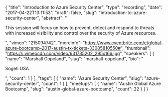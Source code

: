 {
  "title": "Introduction to Azure Security Center",
  "type": "recording",
  "date": "2017-04-22T13:11:53",
  "draft": false,
  "slug": "introduction-to-azure-security-center",
  "abstract": "<p>This session will focus on how to prevent, detect and respond to threats with increased visibility and control over the security of Azure resources.</p>",
  "vimeo": "215094742",
  "moreinfo": "https://www.eventbrite.com/e/global-azure-bootcamp-2017-austin-tx-tickets-33085810550#",
  "thumbnail": "https://i.vimeocdn.com/video/631735202_295x166.jpg",
  "speakers": [
    {
      "name": "Marshall Copeland",
      "slug": "marshall-copeland",
      "bio": "<p>Sogeti USA</p>",
      "count": 1
    }
  ],
  "tags": [
    {
      "name": "Azure Security Center",
      "slug": "azure-security-center",
      "count": 1
    }
  ],
  "meetups": [
    {
      "name": "Austin Global Azure Bootcamp",
      "slug": "austin-global-azure-bootcamp",
      "count": 22
    }
  ]
}